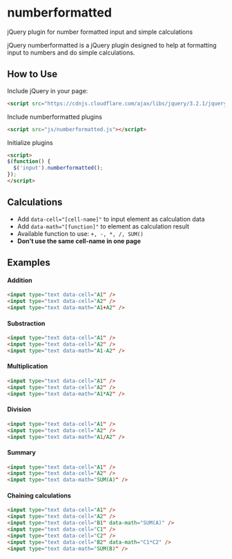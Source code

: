 # numberformatted
jQuery plugin for number formatted input and simple calculations

jQuery numberformatted is a jQuery plugin designed to help at formatting input to numbers and do simple calculations.

## How to Use
Include jQuery in your page:
```html
<script src="https://cdnjs.cloudflare.com/ajax/libs/jquery/3.2.1/jquery.min.js"></script>
```
Include numberformatted plugins
```html
<script src="js/numberformatted.js"></script>
```
Initialize plugins

```html
<script>
$(function() {
  $('input').numberformatted();
});
</script>
```

## Calculations
* Add `data-cell="[cell-name]"` to input element as calculation data
* Add `data-math="[function]"` to element as calculation result
* Available function to use: `+, -, *, /, SUM()`
* **Don't use the same cell-name in one page**

## Examples

#### Addition
```html
<input type="text data-cell="A1" />
<input type="text data-cell="A2" />
<input type="text data-math="A1+A2" />
```

#### Substraction
```html
<input type="text data-cell="A1" />
<input type="text data-cell="A2" />
<input type="text data-math="A1-A2" />
```

#### Multiplication
```html
<input type="text data-cell="A1" />
<input type="text data-cell="A2" />
<input type="text data-math="A1*A2" />
```

#### Division
```html
<input type="text data-cell="A1" />
<input type="text data-cell="A2" />
<input type="text data-math="A1/A2" />
```

#### Summary
```html
<input type="text data-cell="A1" />
<input type="text data-cell="A2" />
<input type="text data-math="SUM(A)" />
```

#### Chaining calculations
```html
<input type="text data-cell="A1" />
<input type="text data-cell="A2" />
<input type="text data-cell="B1" data-math="SUM(A)" />
<input type="text data-cell="C1" />
<input type="text data-cell="C2" />
<input type="text data-cell="B2" data-math="C1*C2" />
<input type="text data-math="SUM(B)" />
```
